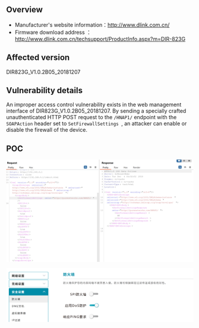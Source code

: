## Overview

- Manufacturer's website information：http://www.dlink.com.cn/
- Firmware download address ：http://www.dlink.com.cn/techsupport/ProductInfo.aspx?m=DIR-823G

## Affected version

DIR823G_V1.0.2B05_20181207

## Vulnerability details

An improper access control vulnerability exists in the web management interface of DIR823G_V1.0.2B05_20181207. By sending a specially crafted unauthenticated HTTP POST request to the `/HNAP1/` endpoint with the `SOAPAction` header set to `SetFirewallSettings `, an attacker can enable or disable the firewall of the device.

## POC

![image-20241223133216799](https://raw.githubusercontent.com/abcdefg-png/images2/main/image-20241223133216799.png)

![image-20241223133233339](https://raw.githubusercontent.com/abcdefg-png/images2/main/image-20241223133233339.png)
